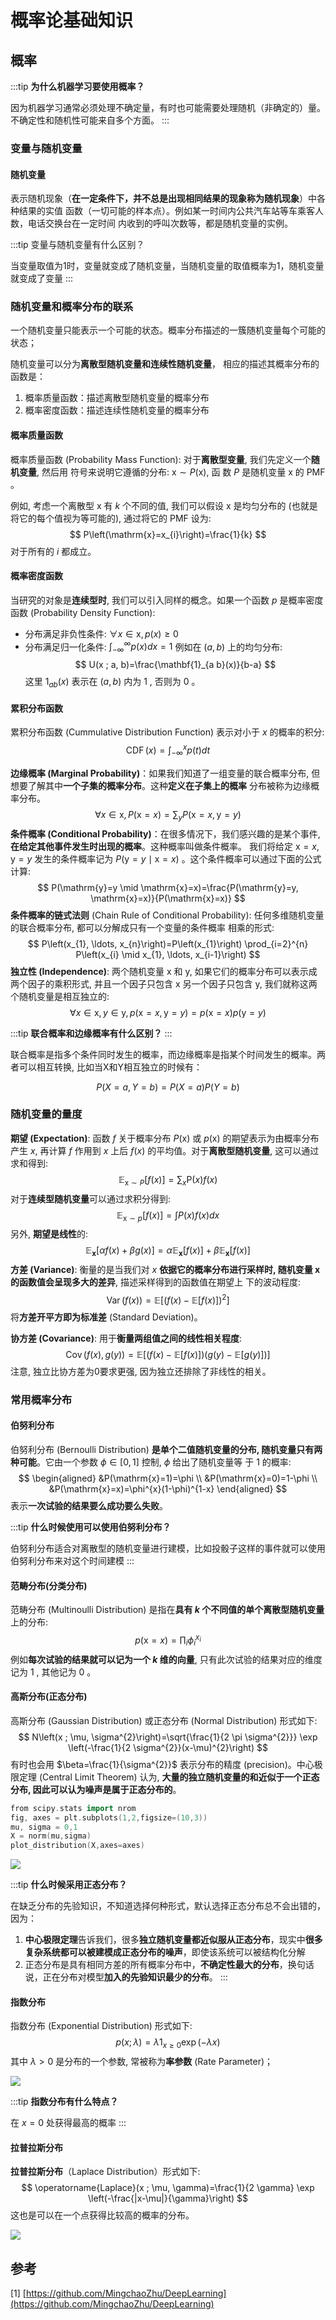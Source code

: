 # 概率论基础知识

## 概率

:::tip
**为什么机器学习要使用概率？**

因为机器学习通常必须处理不确定量，有时也可能需要处理随机（非确定的）量。不确定性和随机性可能来自多个方面。
:::

### 变量与随机变量

#### 随机变量
表示随机现象（**在一定条件下，并不总是出现相同结果的现象称为随机现象**）中各种结果的实值 函数（一切可能的样本点）。例如某一时间内公共汽车站等车乘客人数，电话交换台在一定时间 内收到的呼叫次数等，都是随机变量的实例。

:::tip
变量与随机变量有什么区别？

当变量取值为1时，变量就变成了随机变量，当随机变量的取值概率为1，随机变量就变成了变量
:::

### 随机变量和概率分布的联系

一个随机变量只能表示一个可能的状态。概率分布描述的一簇随机变量每个可能的状态；

随机变量可以分为**离散型随机变量和连续性随机变量**， 相应的描述其概率分布的函数是：
1. 概率质量函数：描述离散型随机变量的概率分布
2. 概率密度函数：描述连续性随机变量的概率分布


#### 概率质量函数
概率质量函数 (Probability Mass Function): 对于**离散型变量**, 我们先定义一个**随机变量**, 然后用 符号来说明它遵循的分布: $\mathrm{x} \sim P(\mathrm{x})$, 函 数 $P$ 是随机变量 $\mathrm{x}$ 的 $\mathrm{PMF}$ 。

例如, 考虑一个离散型 $\mathrm{x}$ 有 $k$ 个不同的值, 我们可以假设 $\mathrm{x}$ 是均匀分布的 (也就是将它的每个值视为等可能的), 通过将它的 $\mathrm{PMF}$ 设为:
$$
P\left(\mathrm{x}=x_{i}\right)=\frac{1}{k}
$$
对于所有的 $i$ 都成立。

#### 概率密度函数
当研究的对象是**连续型时**, 我们可以引入同样的概念。如果一个函数 $p$ 是概率密度函数 (Probability Density Function):
- 分布满足非负性条件: $\forall x \in \mathrm{x}, p(x) \geq 0$
- 分布满足归一化条件: $\int_{-\infty}^{\infty} p(x) d x=1$
例如在 $(a, b)$ 上的均匀分布:
$$
U(x ; a, b)=\frac{\mathbf{1}_{a b}(x)}{b-a}
$$
这里 $1_{a b}(x)$ 表示在 $(a, b)$ 内为 1 , 否则为 0 。

#### 累积分布函数
累积分布函数 (Cummulative Distribution Function) 表示对小于 $x$ 的概率的积分:
$$
\operatorname{CDF}(x)=\int_{-\infty}^{x} p(t) d t
$$

**边缘概率 (Marginal Probability)**：如果我们知道了一组变量的联合概率分布, 但想要了解其中**一个子集的概率分布**。这种**定义在子集上的概率** 分布被称为边缘概率分布。
$$
\forall x \in \mathrm{x}, P(\mathrm{x}=x)=\sum_{y} P(\mathrm{x}=x, \mathrm{y}=y)
$$
**条件概率 (Conditional Probability)**：在很多情况下，我们感兴趣的是某个事件, **在给定其他事件发生时出现的概率**。这种概率叫做条件概率。 我们将给定 $\mathrm{x}=x, \mathrm{y}=y$ 发生的条件概率记为 $P(\mathrm{y}=y \mid \mathrm{x}=x)$ 。这个条件概率可以通过下面的公式计算:
$$
P(\mathrm{y}=y \mid \mathrm{x}=x)=\frac{P(\mathrm{y}=y, \mathrm{x}=x)}{P(\mathrm{x}=x)}
$$
**条件概率的链式法则** (Chain Rule of Conditional Probability): 任何多维随机变量的联合概率分布, 都可以分解成只有一个变量的条件概率 相乘的形式:
$$
P\left(x_{1}, \ldots, x_{n}\right)=P\left(x_{1}\right) \prod_{i=2}^{n} P\left(x_{i} \mid x_{1}, \ldots, x_{i-1}\right)
$$
**独立性 (Independence)**: 两个随机变量 $\mathrm{x}$ 和 $\mathrm{y}$, 如果它们的概率分布可以表示成两个因子的乘积形式, 并且一个因子只包含 $\mathrm{x}$ 另一个因子只包含 $\mathrm{y}$,  我们就称这两个随机变量是相互独立的:
$$
\forall x \in \mathrm{x}, y \in \mathrm{y}, p(\mathrm{x}=x, \mathrm{y}=y)=p(\mathrm{x}=x) p(\mathrm{y}=y)
$$


:::tip
**联合概率和边缘概率有什么区别？**
:::

联合概率是指多个条件同时发生的概率，而边缘概率是指某个时间发生的概率。两者可以相互转换, 比如当X和Y相互独立的时候有：

$$
P(X = a,Y = b) = P(X=a)P(Y=b)
$$


### 随机变量的量度

**期望 (Expectation)**:  函数 $f$ 关于概率分布 $P(\mathrm{x})$ 或 $p(\mathrm{x})$ 的期望表示为由概率分布产生 $x$, 再计算 $f$ 作用到 $x$ 上后 $f(x)$ 的平均值。对于**离散型随机变量**, 这可以通过求和得到:
$$
\mathbb{E}_{\mathrm{x} \sim P}[f(x)]=\sum_{x} \mathrm{P}(x) f(x)
$$
对于**连续型随机变量**可以通过求积分得到:
$$
\mathbb{E}_{\mathrm{x} \sim p}[f(x)]=\int P(x) f(x) d x
$$
另外, **期望是线性**的:
$$
\mathbb{E}_{\mathbf{x}}[\alpha f(x)+\beta g(x)]=\alpha \mathbb{E}_{\mathbf{x}}[f(x)]+\beta \mathbb{E}_{\mathbf{x}}[f(x)]
$$
**方差 (Variance)**:  衡量的是当我们对 $x$ **依据它的概率分布进行采样时, 随机变量 $\mathrm{x}$ 的函数值会呈现多大的差异**, 描述采样得到的函数值在期望上 下的波动程度:
$$
\operatorname{Var}(f(x))=\mathbb{E}\left[(f(x)-\mathbb{E}[f(x)])^{2}\right]
$$
将**方差开平方即为标准差** (Standard Deviation)。

**协方差 (Covariance)**:  用于**衡量两组值之间的线性相关程度**:
$$
\operatorname{Cov}(f(x), g(y))=\mathbb{E}[(f(x)-\mathbb{E}[f(x)])(g(y)-\mathbb{E}[g(y)])]
$$
注意, 独立比协方差为0要求更强, 因为独立还排除了非线性的相关。

### 常用概率分布
#### 伯努利分布
伯努利分布 (Bernoulli Distribution) **是单个二值随机变量的分布, 随机变量只有两种可能**。它由一个参数 $\phi \in[0,1]$ 控制, $\phi$ 给出了随机变量等 于 1 的概率:
$$
\begin{aligned}
&P(\mathrm{x}=1)=\phi \\
&P(\mathrm{x}=0)=1-\phi \\
&P(\mathrm{x}=x)=\phi^{x}(1-\phi)^{1-x}
\end{aligned}
$$
表示**一次试验的结果要么成功要么失败**。

:::tip
**什么时候使用可以使用伯努利分布？**

伯努利分布适合对离散型的随机变量进行建模，比如投骰子这样的事件就可以使用伯努利分布来对这个时间建模
:::

#### 范畴分布(分类分布)
范畴分布 (Multinoulli Distribution) 是指在**具有 $k$ 个不同值的单个离散型随机变量**上的分布:
$$
p(\mathrm{x}=x)=\prod_{i} \phi_{i}^{x_{i}}
$$
例如**每次试验的结果就可以记为一个 $k$ 维的向量**, 只有此次试验的结果对应的维度记为 1 , 其他记为 0 。

#### 高斯分布(正态分布)
高斯分布 (Gaussian Distribution) 或正态分布 (Normal Distribution) 形式如下:
$$
N\left(x ; \mu, \sigma^{2}\right)=\sqrt{\frac{1}{2 \pi \sigma^{2}}} \exp \left(-\frac{1}{2 \sigma^{2}}(x-\mu)^{2}\right)
$$
有时也会用 $\beta=\frac{1}{\sigma^{2}}$ 表示分布的精度 (precision)。中心极限定理 (Central Limit Theorem) 认为, **大量的独立随机变量的和近似于一个正态分布, 因此可以认为噪声是属于正态分布的**。

```c++
from scipy.stats import nrom
fig, axes = plt.subplots(1,2,figsize=(10,3))
mu, sigma = 0,1
X = norm(mu,sigma)
plot_distribution(X,axes=axes)
```

![](images/20220223203711.png)

:::tip
**什么时候采用正态分布？**

在缺乏分布的先验知识，不知道选择何种形式，默认选择正态分布总不会出错的，因为：
1. **中心极限定理**告诉我们，很多**独立随机变量都近似服从正态分布**，现实中**很多复杂系统都可以被建模成正态分布的噪声**，即使该系统可以被结构化分解
2. 正态分布是具有相同方差的所有概率分布中，**不确定性最大的分布**，换句话说，正在分布对模型**加入的先验知识最少的分布**。
:::

#### 指数分布
指数分布 (Exponential Distribution) 形式如下:
$$
p(x ; \lambda)=\lambda 1_{x \geq 0} \exp (-\lambda x)
$$
其中 $\lambda>0$ 是分布的一个参数, 常被称为**率参数** (Rate Parameter)；

![](images/20220223204907.png)


:::tip
**指数分布有什么特点？**

在 $x=0$ 处获得最高的概率
:::

#### 拉普拉斯分布
**拉普拉斯分布**（Laplace Distribution）形式如下:
$$
\operatorname{Laplace}(x ; \mu, \gamma)=\frac{1}{2 \gamma} \exp \left(-\frac{|x-\mu|}{\gamma}\right)
$$
这也是可以在一个点获得比较高的概率的分布。

![](images/20220223204855.png)




## 参考
[1]  [https://github.com/MingchaoZhu/DeepLearning](https://github.com/MingchaoZhu/DeepLearning)





